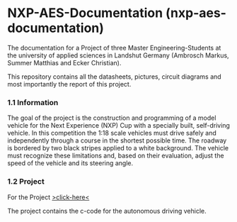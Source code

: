# NXP-AES-Documentation (nxp-aes-documentation)
The documentation for a Project of three Master Engineering-Students at the university of applied sciences in Landshut Germany (Ambrosch Markus, Summer Matthias and Ecker Christian).

This repository contains all the datasheets, pictures, circuit diagrams and most importantly the report of this project.

### 1.1 Information
The goal of the project is the construction and programming of a model vehicle for the Next Experience (NXP) Cup with a specially built, self-driving vehicle. In this competition the 1:18 scale vehicles must drive safely and independently through a course in the shortest possible time. The roadway is bordered by two black stripes applied to a white background. The vehicle must recognize these limitations and, based on their evaluation, adjust the speed of the vehicle and its steering angle.


### 1.2 Project
For the Project [>click-here<](https://github.com/CEcker94/nxp-aes-proj) 

The project contains the c-code for the autonomous driving vehicle.
